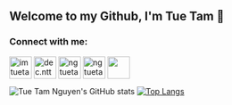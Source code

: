## Welcome to my Github, I'm Tue Tam 👋

### Connect with me:


<a href="https://twitter.com/imtuetam" target="blank"><img align="center" src="https://cdn2.iconfinder.com/data/icons/colorful-guache-social-media-logos-1/155/social-media_twitter-256.png" alt="imtuetam" height="40" width="40" /></a>
<a href="https://instagram.com/dec.ntt" target="blank"><img align="center" src="https://cdn2.iconfinder.com/data/icons/colorful-guache-social-media-logos-1/155/social-media_instagram-128.png" alt="dec.ntt" height="40" width="40" /></a> 
<a href="https://linkedin.com/in/ngtuetam" target="blank"><img align="center" src="https://cdn4.iconfinder.com/data/icons/colorful-guache-social-media-logos-1/159/social-media_linkedin-128.png" alt="ngtuetam" height="40" width="40" /></a>
<a href="https://github.com/ngtuetam" target="blank"><img align="center" src="https://cdn4.iconfinder.com/data/icons/social-media-and-logos-11/32/Logo_Github-256.png" alt="ngtuetam" height="40" width="40" /></a>
<a href="https://facebook.com/i.mtue.tam" target="blank"><img align="center" src="https://cdn2.iconfinder.com/data/icons/colorful-guache-social-media-logos-1/155/social-media_facebook-256.png" height="40" width="40" /></a>


<!--
**ngtuetam/ngtuetam** is a ✨ _special_ ✨ repository because its `README.md` (this file) appears on your GitHub profile.

Here are some ideas to get you started:

- 🔭 I’m currently working on ...
- 🌱 I’m currently learning ...
- 👯 I’m looking to collaborate on ...
- 🤔 I’m looking for help with ...
- 💬 Ask me about ...
- 📫 How to reach me: ...
- 😄 Pronouns: ...
- ⚡ Fun fact: ...
-->
![Tue Tam Nguyen's GitHub stats](https://github-readme-stats.vercel.app/api?username=ngtuetam&count_private=true&theme=react&show_icons=true)     [![Top Langs](https://github-readme-stats.vercel.app/api/top-langs/?username=ngtuetam&layout=compact&theme=react)](https://github.com/ngtuetam/github-readme-stats)






